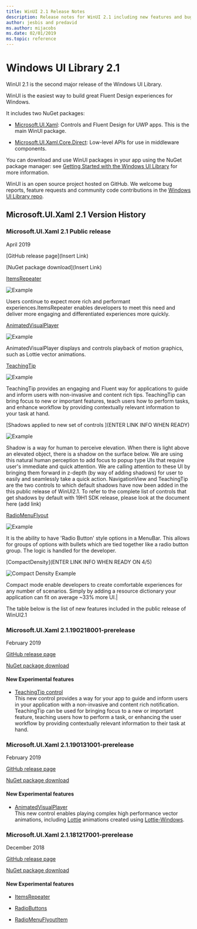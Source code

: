 ```yaml
---
title: WinUI 2.1 Release Notes
description: Release notes for WinUI 2.1 including new features and bugfixes.
author: jesbis and predavid
ms.author: mijacobs
ms.date: 02/01/2019
ms.topic: reference
---
```


# Windows UI Library 2.1

WinUI 2.1 is the second major release of the Windows UI Library. 

WinUI is the easiest way to build great Fluent Design experiences for Windows.

It includes two NuGet packages:

* [Microsoft.UI.Xaml](https://www.nuget.org/packages/Microsoft.UI.Xaml): Controls and Fluent Design for UWP apps. This is the main WinUI package.

* [Microsoft.UI.Xaml.Core.Direct](https://www.nuget.org/packages/Microsoft.UI.Xaml.Core.Direct): Low-level APIs for use in middleware components.

You can download and use WinUI packages in your app using the NuGet package manager: see [Getting Started with the Windows UI Library](https://docs.microsoft.com/en-us/uwp/toolkits/winui/getting-started) for more information.

WinUI is an open source project hosted on GitHub. We welcome bug reports, feature requests and community code contributions in the [Windows UI Library repo](https://aka.ms/winui).

## Microsoft.UI.Xaml 2.1 Version History

### Microsoft.UI.Xaml 2.1 Public release

April 2019

[GitHub release page](Insert Link)

[NuGet package download](Insert Link)


[ItemsRepeater](https://docs.microsoft.com/en-us/windows/uwp/design/controls-and-patterns/items-repeater)


![Example](../images/ItemsRepeater%20-%20MSN%20News.gif)



Users continue to expect more rich and performant experiences.ItemsRepeater enables developers to meet this need and deliver more engaging and differentiated experiences more quickly.



[AnimatedVisualPlayer](https://docs.microsoft.com/en-us/windows/communitytoolkit/animations/lottie)



![Example](../images/lottiedocs_playback.gif)



AnimatedVisualPlayer displays and controls playback of motion graphics, such as Lottie vector animations.



[TeachingTip](https://review.docs.microsoft.com/windows/uwp/design/controls-and-patterns/dialogs-and-flyouts/teaching-tip?branch=release-winui)


![Example](../images/TeachingTipGif.gif)


TeachingTip provides an engaging and Fluent way for applications to guide and inform users with non-invasive and content rich tips. TeachingTip can bring focus to new or important features, teach users how to perform tasks, and enhance workflow by providing contextually relevant information to your task at hand.



[Shadows applied to new set of controls ](ENTER LINK INFO WHEN READY)



![Example](../images/Shadows.jpg)



Shadow is a way for human to perceive elevation. When there is light above an elevated object, there is a shadow on the surface below. We are using this natural human perception to add focus to popup type UIs that require user's immediate and quick attention. We are calling attention to these UI by bringing them forward in z-depth (by way of adding shadows) for user to easily and seamlessly take a quick action. NavigationView and TeachingTip are the two controls to which default shadows have now been added in the this public release of WinUI2.1. To refer to the complete list of controls that get shadows by default with 19H1 SDK release, please look at the document here (add link)



[RadioMenuFlyout](https://review.docs.microsoft.com/en-us/windows/uwp/design/controls-and-patterns/menus?branch=release-winui#create-a-menu-flyout-or-a-context-menu)



![Example](../images/RadioMenuFlyout.png)



It is the ability to have 'Radio Button' style options in a MenuBar. This allows for groups of options with bullets which are tied together like a radio button group. The logic is handled for the developer.




[CompactDensity](ENTER LINK INFO WHEN READY ON 4/5)



![Compact Density Example](../images/CompactDensity.png)



Compact mode enable developers to create comfortable experiences for any number of scenarios. Simply by adding a resource dictionary your application can fit on average ~33% more UI.|

The table below is the list of new features included in the public release of WinUI2.1

### Microsoft.UI.Xaml 2.1.190218001-prerelease

February 2019

[GitHub release page](https://github.com/Microsoft/microsoft-ui-xaml/releases/tag/v2.1.190219001-prerelease)

[NuGet package download](https://www.nuget.org/packages/Microsoft.UI.Xaml/2.1.190218001-prerelease)

#### New Experimental features

* [TeachingTip control](https://github.com/Microsoft/microsoft-ui-xaml/issues/21)  
  This new control provides a way for your app to guide and inform users in your application with a non-invasive and content rich notification. TeachingTip can be used for bringing focus to a new or important feature, teaching users how to perform a task, or enhancing the user workflow by providing contextually relevant information to their task at hand.

### Microsoft.UI.Xaml 2.1.190131001-prerelease

February 2019

[GitHub release page](https://github.com/Microsoft/microsoft-ui-xaml/releases/tag/v2.1.190131001-prerelease)

[NuGet package download](https://www.nuget.org/packages/Microsoft.UI.Xaml/2.1.190131001-prerelease)

#### New Experimental features

* [AnimatedVisualPlayer](https://docs.microsoft.com/uwp/api/microsoft.ui.xaml.controls.animatedvisualplayer)  
  This new control enables playing complex high performance vector animations, including [Lottie](https://github.com/airbnb/lottie) animations created using [Lottie-Windows](https://docs.microsoft.com/windows/communitytoolkit/animations/lottie).


### Microsoft.UI.Xaml 2.1.181217001-prerelease

December 2018

[GitHub release page](https://github.com/Microsoft/microsoft-ui-xaml/releases/tag/v2.1.181217001-prerelease)

[NuGet package download](https://www.nuget.org/packages/Microsoft.UI.Xaml/2.1.181217001-prerelease)

#### New Experimental features

* [ItemsRepeater](https://docs.microsoft.com/uwp/api/microsoft.ui.xaml.controls.itemsrepeater)

* [RadioButtons](https://docs.microsoft.com/uwp/api/microsoft.ui.xaml.controls.radiobuttons)

* [RadioMenuFlyoutItem](https://docs.microsoft.com/uwp/api/microsoft.ui.xaml.controls.radiomenuflyoutitem)



